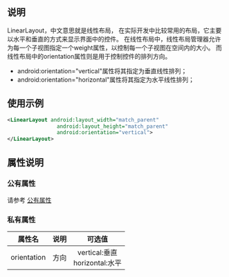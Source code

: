 ## 说明
LinearLayout，中文意思就是线性布局，
在实际开发中比较常用的布局，它主要以水平和垂直的方式来显示界面中的控件。
在线性布局中，线性布局管理器允许为每一个子视图指定一个weight属性，以控制每一个子视图在空间内的大小。
而线性布局中的orientation属性则是用于控制控件的排列方向。
- android:orientation="vertical"属性将其指定为垂直线性排列；
- android:orientation="horizontal"属性将其指定为水平线性排列；

## 使用示例
```xml
<LinearLayout android:layout_width="match_parent" 
                android:layout_height="match_parent" 
                android:orientation="vertical">
</LinearLayout>
```

## 属性说明

### 公有属性
请参考 [公有属性](/zh-cn/funcs/ui-native-view.md#公有属性)

### 私有属性

| 属性名 | 说明 | 可选值 |
| :------: | :------: | :------: |
| orientation | 方向 | vertical:垂直 <br/> horizontal:水平 |
